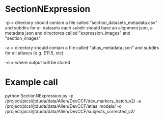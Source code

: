 # SectionNExpression

-p = directory should contain a file called "section_datasets_metadata.csv" and subdirs for all datasets
     each subdir should have an alignment json, a metadata json and directores called "expression_images" and "section_images"

-a = directory should contain a file called "atlas_metadata.json" and subdirs for all atlases (e.g. E11.5, etc)

-o = where output will be stored

# Example call

python SectionNExpression.py -p /project/picsl/jtduda/data/Allen/DevCCF/dev_markers_batch_v2/ -a /project/picsl/jtduda/data/Allen/DevCCF/atlas_models/ -o /project/picsl/jtduda/data/Allen/DevCCF/subjects_corrected_v2/

